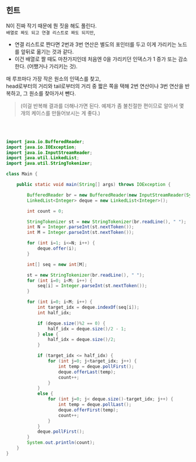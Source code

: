 ## 힌트
N이 진짜 작기 때문에 뭔 짓을 해도 풀린다. <br> 
`배열로 짜도 되고 연결 리스트로 짜도 되지만`, <br> 
+ 연결 리스트로 짠다면 2번과 3번 연산은 별도의 포인터를 두고 이게 가리키는 노드를 앞뒤로 옮기는 것과 같다. <br>
+ 이건 배열로 짤 때도 마찬가지인데 처음엔 0을 가리키던 인덱스가 1 증가 또는 감소한다. (어쨌거나 가리키는 것). <br>

매 루프마다 가장 작은 원소의 인덱스를 찾고, <br> head로부터의 거리와 tail로부터의 거리 중 짧은 쪽을 택해 2번 연산이나 3번 연산을 반복하고, 그 원소를 찾아가서 뺀다. <br> 
> (이걸 반복해 결과를 더해나가면 된다. 예제가 좀 불친절한 편이므로 알아서 몇 개의 케이스를 만들어보시는 게 좋다.)

<br> <br>

```java
import java.io.BufferedReader;
import java.io.IOException;
import java.io.InputStreamReader;
import java.util.LinkedList;
import java.util.StringTokenizer;

class Main {

    public static void main(String[] args) throws IOException {

        BufferedReader br = new BufferedReader(new InputStreamReader(System.in));
        LinkedList<Integer> deque = new LinkedList<Integer>();

        int count = 0;

        StringTokenizer st = new StringTokenizer(br.readLine(), " ");
        int N = Integer.parseInt(st.nextToken());
        int M = Integer.parseInt(st.nextToken());

        for (int i=1; i<=N; i++) {
            deque.offer(i);
        }

        int[] seq = new int[M];

        st = new StringTokenizer(br.readLine(), " ");
        for (int i=0; i<M; i++) {
            seq[i] = Integer.parseInt(st.nextToken());
        }

        for (int i=0; i<M; i++) {
            int target_idx = deque.indexOf(seq[i]);
            int half_idx;

            if (deque.size()%2 == 0) {
                half_idx = deque.size()/2 - 1;
            } else {
                half_idx = deque.size()/2;
            }

            if (target_idx <= half_idx) {
                for (int j=0; j<target_idx; j++) {
                    int temp = deque.pollFirst();
                    deque.offerLast(temp);
                    count++;
                }
            }
            else {
                for (int j=0; j< deque.size()-target_idx; j++) {
                    int temp = deque.pollLast();
                    deque.offerFirst(temp);
                    count++;
                }
            }
            deque.pollFirst();
        }
        System.out.println(count);
    }
}
```
